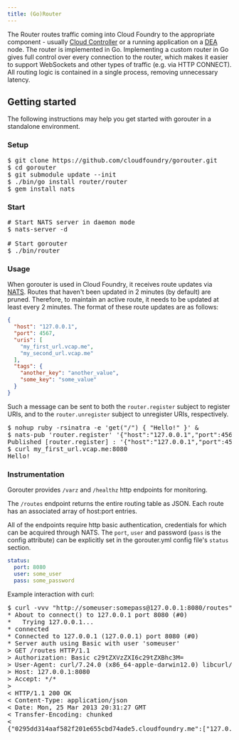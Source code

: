 ```yaml
---
title: (Go)Router
---
```


The Router routes traffic coming into Cloud Foundry to the appropriate component - usually [Cloud Controller](./cloud-controller.html) or a running application on a [DEA](./execution-agent.html) node. The router is implemented in Go. Implementing a custom router in Go gives full control over every connection to the router, which makes it easier to support WebSockets and other types of traffic (e.g.  via HTTP CONNECT). All routing logic is contained in a single process,
removing unnecessary latency.

## Getting started

The following instructions may help you get started with gorouter in a standalone environment.

### Setup

<pre class="terminal">
$ git clone https://github.com/cloudfoundry/gorouter.git
$ cd gorouter
$ git submodule update --init
$ ./bin/go install router/router
$ gem install nats
</pre>

### Start

<pre class="terminal">
# Start NATS server in daemon mode
$ nats-server -d

# Start gorouter
$ ./bin/router
</pre>

### Usage

When gorouter is used in Cloud Foundry, it receives route updates via [NATS](./messaging-nats.html). Routes that haven't been updated in 2 minutes (by default) are pruned. Therefore, to maintain an active route, it needs to be updated at least every 2 minutes. The format of these route updates are as follows:

~~~json
{
  "host": "127.0.0.1",
  "port": 4567,
  "uris": [
    "my_first_url.vcap.me",
    "my_second_url.vcap.me"
  ],
  "tags": {
    "another_key": "another_value",
    "some_key": "some_value"
  }
}
~~~

Such a message can be sent to both the `router.register` subject to register URIs, and to the `router.unregister` subject to unregister URIs, respectively.

<pre class="terminal">
$ nohup ruby -rsinatra -e 'get("/") { "Hello!" }' &
$ nats-pub 'router.register' '{"host":"127.0.0.1","port":4567,"uris":["my_first_url.vcap.me","my_second_url.vcap.me"],"tags":{"another_key":"another_value","some_key":"some_value"}}'
Published [router.register] : '{"host":"127.0.0.1","port":4567,"uris":["my_first_url.vcap.me","my_second_url.vcap.me"],"tags":{"another_key":"another_value","some_key":"some_value"}}'
$ curl my_first_url.vcap.me:8080
Hello!
</pre>

### Instrumentation

Gorouter provides `/varz` and `/healthz` http endpoints for monitoring.

The `/routes` endpoint returns the entire routing table as JSON. Each route has an associated array of host:port entries.

All of the endpoints require http basic authentication, credentials for which can be acquired through NATS. The `port`, `user` and password (`pass` is the config attribute) can be explicitly set in the gorouter.yml config file's `status` section.

~~~yaml
status:
  port: 8080
  user: some_user
  pass: some_password
~~~

Example interaction with curl:

<pre class="terminal">
$ curl -vvv "http://someuser:somepass@127.0.0.1:8080/routes"
* About to connect() to 127.0.0.1 port 8080 (#0)
*   Trying 127.0.0.1...
* connected
* Connected to 127.0.0.1 (127.0.0.1) port 8080 (#0)
* Server auth using Basic with user 'someuser'
> GET /routes HTTP/1.1
> Authorization: Basic c29tZXVzZXI6c29tZXBhc3M=
> User-Agent: curl/7.24.0 (x86_64-apple-darwin12.0) libcurl/7.24.0 OpenSSL/0.9.8r zlib/1.2.5
> Host: 127.0.0.1:8080
> Accept: */*
> 
< HTTP/1.1 200 OK
< Content-Type: application/json
< Date: Mon, 25 Mar 2013 20:31:27 GMT
< Transfer-Encoding: chunked
< 
{"0295dd314aaf582f201e655cbd74ade5.cloudfoundry.me":["127.0.0.1:34567"],"03e316d6aa375d1dc1153700da5f1798.cloudfoundry.me":["127.0.0.1:34568"]}
</pre>
